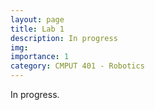 ```yaml
---
layout: page
title: Lab 1
description: In progress
img:
importance: 1
category: CMPUT 401 - Robotics
---
```


In progress.